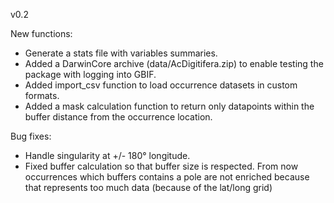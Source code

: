 v0.2

New functions:
- Generate a stats file with variables summaries.
- Added a DarwinCore archive (data/AcDigitifera.zip) to enable testing the package with logging into GBIF.
- Added import_csv function to load occurrence datasets in custom formats.
- Added a mask calculation function to return only datapoints within the buffer distance from the occurrence location.

Bug fixes:
- Handle singularity at +/- 180° longitude.
- Fixed buffer calculation so that buffer size is respected. From now occurrences which buffers contains a pole are not enriched because that represents too much data (because of the lat/long grid)


